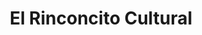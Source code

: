 ---
title: "El Rinconcito Cultural"
url: /cochabamba/el-rinconcito-cultural/
shop: material de oficina
---